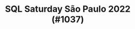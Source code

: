 ---
layout: event
title: "SQL Saturday São Paulo 2022 (#1037)"
subtitle: ""
tags: ["São Paulo", "Brazil", "", "physical", "2022", "South America"]
thumb: /assets/img/logos/Just_icon_Color_small.png
comments: false
data: SQLSat1037
---